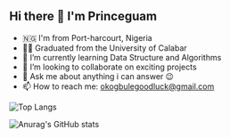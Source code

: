 ## Hi there 👋 I'm Princeguam

- 🇳🇬 I'm from Port-harcourt, Nigeria
- 👨‍🎓 Graduated from the University of Calabar
- 🌱 I’m currently learning Data Structure and Algorithms
- 👯 I’m looking to collaborate on exciting projects
- 💬 Ask me about anything i can answer 😉
- 📫 How to reach me: okogbulegoodluck@gmail.com


![Top Langs](https://github-readme-stats.vercel.app/api/top-langs/?username=princeguam&size_weight=0.5&count_weight=0.5)

![Anurag's GitHub stats](https://github-readme-stats.vercel.app/api?username=princeguam&show_icons=true&theme=gruvbox)
